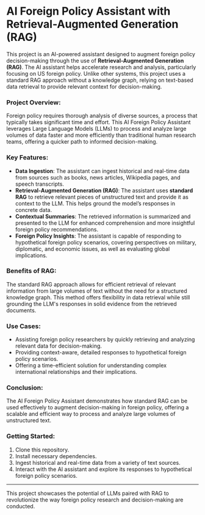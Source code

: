 # AI Foreign Policy Assistant with Retrieval-Augmented Generation (RAG)

This project is an AI-powered assistant designed to augment foreign policy decision-making through the use of **Retrieval-Augmented Generation (RAG)**. The AI assistant helps accelerate research and analysis, particularly focusing on US foreign policy. Unlike other systems, this project uses a standard RAG approach without a knowledge graph, relying on text-based data retrieval to provide relevant context for decision-making.

### Project Overview:
Foreign policy requires thorough analysis of diverse sources, a process that typically takes significant time and effort. This AI Foreign Policy Assistant leverages Large Language Models (LLMs) to process and analyze large volumes of data faster and more efficiently than traditional human research teams, offering a quicker path to informed decision-making.

### Key Features:
- **Data Ingestion**: The assistant can ingest historical and real-time data from sources such as books, news articles, Wikipedia pages, and speech transcripts.
- **Retrieval-Augmented Generation (RAG)**: The assistant uses **standard RAG** to retrieve relevant pieces of unstructured text and provide it as context to the LLM. This helps ground the model’s responses in concrete data.
- **Contextual Summaries**: The retrieved information is summarized and presented to the LLM for enhanced comprehension and more insightful foreign policy recommendations.
- **Foreign Policy Insights**: The assistant is capable of responding to hypothetical foreign policy scenarios, covering perspectives on military, diplomatic, and economic issues, as well as evaluating global implications.

### Benefits of RAG:
The standard RAG approach allows for efficient retrieval of relevant information from large volumes of text without the need for a structured knowledge graph. This method offers flexibility in data retrieval while still grounding the LLM's responses in solid evidence from the retrieved documents.

### Use Cases:
- Assisting foreign policy researchers by quickly retrieving and analyzing relevant data for decision-making.
- Providing context-aware, detailed responses to hypothetical foreign policy scenarios.
- Offering a time-efficient solution for understanding complex international relationships and their implications.

### Conclusion:
The AI Foreign Policy Assistant demonstrates how standard RAG can be used effectively to augment decision-making in foreign policy, offering a scalable and efficient way to process and analyze large volumes of unstructured text.

### Getting Started:
1. Clone this repository.
2. Install necessary dependencies.
3. Ingest historical and real-time data from a variety of text sources.
4. Interact with the AI assistant and explore its responses to hypothetical foreign policy scenarios.

---

This project showcases the potential of LLMs paired with RAG to revolutionize the way foreign policy research and decision-making are conducted.
